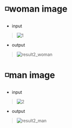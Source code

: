 # ◽woman image 

- input

> ![1](https://user-images.githubusercontent.com/87034655/139424942-d7086cff-d527-454e-bf02-e5a8ff6945ac.jpg)

- output

> ![result2_woman](https://user-images.githubusercontent.com/87034655/139424981-aa6251fa-86cf-4457-979a-c9ddb6638bf8.jpg)

# ◽man image 

- input

> ![2](https://user-images.githubusercontent.com/87034655/139425061-6bfa2efa-6502-4c96-99cb-a28043983558.jpg)

- output

> ![result2_man](https://user-images.githubusercontent.com/87034655/139425101-0fe0603a-3811-4f8c-82ca-8253e8af14c3.jpg)
